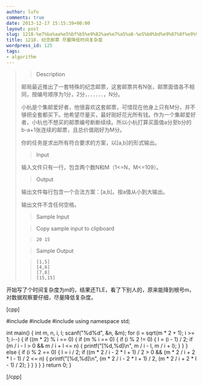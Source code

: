 ```yaml
---
author: lufo
comments: true
date: 2013-12-17 15:15:39+00:00
layout: post
slug: 1218-%e7%ba%aa%e5%bf%b5%e9%82%ae%e7%a5%a8-%e5%b0%bd%e9%87%8f%e9%99%8d%e4%bd%8e%e6%97%b6%e9%97%b4%e5%a4%8d%e6%9d%82%e5%ba%a6
title: 1218. 纪念邮票 尽量降低时间复杂度
wordpress_id: 125
tags:
- algorithm
---
```


<blockquote>

> 
> Description
> 
> 

> 
> 

邮局最近推出了一套特殊的纪念邮票，这套邮票共有N张，邮票面值各不相同，按编号顺序为1分，2分，．．．．．．，N分。

小杭是个集邮爱好者，他很喜欢这套邮票，可惜现在他身上只有M分，并不够把全套都买下。他希望尽量买，最好刚好花光所有钱。作为一个集邮爱好者，小杭也不想买的邮票编号断断续续。所以小杭打算买面值a分至b分的b-a+1张连续的邮票，且总价值刚好为M分。

你的任务是求出所有符合要求的方案，以[a,b]的形式输出。


> 
> 

> 
> Input
> 
> 

> 
> 

输入文件只有一行，包含两个数N和M（1<=N，M<=109）。


> 
> 

> 
> Output
> 
> 

> 
> 

输出文件每行包含一个合法方案：[a,b]。按a值从小到大输出。

输出文件不含任何空格。


> 
> 

> 
> Sample Input
> 
> 

> 
>  Copy sample input to clipboard
> 
> 

> 
> 

>     
>     20 15
> 
> 

> 
> 

> 
> Sample Output
> 
> 

> 
> 

>     
>     [1,5]
>     [4,6]
>     [7,8]
>     [15,15]
> 
> 

> 
> </blockquote>


开始写了个时间复杂度为m的，结果还TLE，看了下别人的，原来能降到根号m，对数据观察要仔细，尽量降低复杂度。

[cpp]

#include <iostream>
#include <cstdio>
#include <cmath>
using namespace std;

int main() {
 int m, n, i, l;
 scanf("%d%d", &n, &m);
 for (i = sqrt(m * 2 + 1); i >= 1; i--) {
 if ((m * 2) % i == 0) {
 if (m % i == 0) {
 if (i % 2 != 0) {
 l = (i - 1) / 2;
 if (m / i - l > 0 && m / i + l <= n) {
 printf("[%d,%d]\n", m / i - l, m / i + l);
 }
 }
 } else {
 if (i % 2 == 0) {
 l = i / 2;
 if ((m * 2 / i - 2 * l + 1) / 2 > 0
 && (m * 2 / i + 2 * l - 1) / 2 <= n) {
 printf("[%d,%d]\n", (m * 2 / i - 2 * l + 1) / 2,
 (m * 2 / i + 2 * l - 1) / 2);
 }
 }
 }
 }
 }
 return 0;
}

[/cpp]
